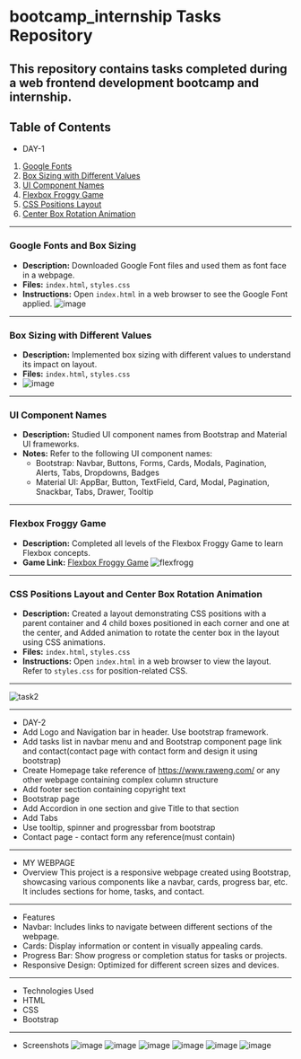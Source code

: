 
# bootcamp_internship Tasks Repository

This repository contains tasks completed during a web frontend development bootcamp and internship.
---
## Table of Contents
- DAY-1
1. [Google Fonts](#google-fonts)
2. [Box Sizing with Different Values](#box-sizing-with-different-values)
3. [UI Component Names](#ui-component-names)
4. [Flexbox Froggy Game](#flexbox-froggy-game)
5. [CSS Positions Layout](#css-positions-layout)
6. [Center Box Rotation Animation](#center-box-rotation-animation)

---

### Google Fonts and Box Sizing

- **Description:** Downloaded Google Font files and used them as font face in a webpage. 
- **Files:** `index.html`, `styles.css`
- **Instructions:** Open `index.html` in a web browser to see the Google Font applied. 
![image](https://github.com/nupoorkedare2002/Bootcamp-internship/assets/143624372/f822ab27-87ae-4c92-ac24-071c1b1ad3ba)


---
### Box Sizing with Different Values

- **Description:** Implemented box sizing with different values to understand its impact on layout.
- **Files:** `index.html`, `styles.css`
- ![image](https://github.com/nupoorkedare2002/Bootcamp-internship/assets/143624372/499c91fa-a21d-4630-a85c-e184ff4ea3fc)


---

### UI Component Names

- **Description:** Studied UI component names from Bootstrap and Material UI frameworks.
- **Notes:** Refer to the following UI component names:
  - Bootstrap: Navbar, Buttons, Forms, Cards, Modals, Pagination, Alerts, Tabs, Dropdowns, Badges
  - Material UI: AppBar, Button, TextField, Card, Modal, Pagination, Snackbar, Tabs, Drawer, Tooltip

---

### Flexbox Froggy Game

- **Description:** Completed all levels of the Flexbox Froggy Game to learn Flexbox concepts.
- **Game Link:** [Flexbox Froggy Game](https://flexboxfroggy.com/)
![flexfrogg](https://github.com/nupoorkedare2002/Bootcamp-internship/assets/143624372/8ea7fec9-5865-493b-966d-ec9f694d3832)


---

### CSS Positions Layout and  Center Box Rotation Animation

- **Description:** Created a layout demonstrating CSS positions with a parent container and 4 child boxes positioned in each corner and one at the center, and  Added animation to rotate the center box in the layout using CSS animations.
- **Files:** `index.html`, `styles.css`
- **Instructions:** Open `index.html` in a web browser to view the layout. Refer to `styles.css` for position-related CSS.

---
![task2](https://github.com/nupoorkedare2002/Bootcamp-internship/assets/143624372/0bf28df5-880e-468f-895a-807aadcad31e)

---
- DAY-2
- Add Logo and Navigation bar in header. Use bootstrap framework.
- Add tasks list in navbar menu and and Bootstrap component page link and contact(contact page with contact form and design it using bootstrap)
- Create Homepage take reference of https://www.raweng.com/ or any other webpage containing complex column structure
- Add footer section containing copyright text
- Bootstrap page
- Add Accordion in one section and give Title to that section
- Add Tabs
- Use tooltip, spinner and progressbar from bootstrap
- Contact page - contact form any reference(must contain)
---

- MY WEBPAGE 
- Overview
This project is a responsive webpage created using Bootstrap, showcasing various components like a navbar, cards, progress bar, etc. It includes sections for home, tasks, and contact.
---

- Features
- Navbar: Includes links to navigate between different sections of the webpage.
- Cards: Display information or content in visually appealing cards.
- Progress Bar: Show progress or completion status for tasks or projects.
- Responsive Design: Optimized for different screen sizes and devices.
---
- Technologies Used
- HTML
- CSS
- Bootstrap
---
- Screenshots
![image](https://github.com/nupoorkedare2002/Bootcamp-internship/assets/143624372/67a4f06f-1ebb-47dc-b34d-9a30e0282bd7)
![image](https://github.com/nupoorkedare2002/Bootcamp-internship/assets/143624372/79e16e11-ee38-44ff-a51c-42ac8007301a)
![image](https://github.com/nupoorkedare2002/Bootcamp-internship/assets/143624372/b118c932-7de9-41ae-9396-5339932887bc)
![image](https://github.com/nupoorkedare2002/Bootcamp-internship/assets/143624372/0e9a62c2-d664-44f1-bad5-4b7c30a6fd45)
![image](https://github.com/nupoorkedare2002/Bootcamp-internship/assets/143624372/ab80fa06-ea11-4bd1-9d01-34feaf8c5b45)
![image](https://github.com/nupoorkedare2002/Bootcamp-internship/assets/143624372/0e70f993-3046-49de-b334-7b26701be790)








